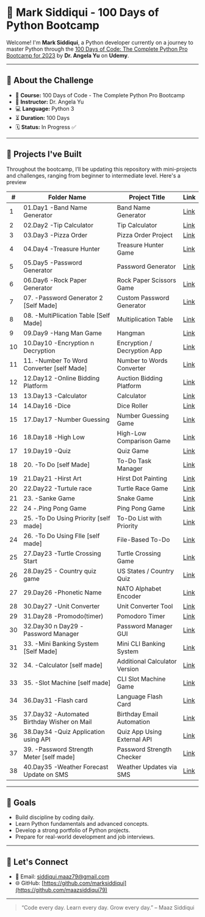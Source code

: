 # 🐍 Mark Siddiqui - 100 Days of Python Bootcamp

Welcome! I'm **Mark Siddiqui**, a Python developer currently on a journey to master Python through the [100 Days of Code: The Complete Python Pro Bootcamp for 2023](https://www.udemy.com/course/100-days-of-code/) by **Dr. Angela Yu** on **Udemy**.

---

## 📅 About the Challenge

- 📘 **Course:** 100 Days of Code - The Complete Python Pro Bootcamp
- 🧠 **Instructor:** Dr. Angela Yu
- 💻 **Language:** Python 3
- ⏳ **Duration:** 100 Days
- 🗓️ **Status:** In Progress ✅

---

## 🚀 Projects I've Built

Throughout the bootcamp, I’ll be updating this repository with mini-projects and challenges, ranging from beginner to intermediate level. Here's a preview



| #  | Folder Name                                      | Project Title                                      | Link |
|----|--------------------------------------------------|----------------------------------------------------|------|
| 1  | 01.Day1 -Band Name Generator                     | Band Name Generator                                | [Link](https://github.com/maazsiddiqui79/100-Days-Python-Project/tree/main/01.Day1%20-Band%20Name%20Generator) |
| 2  | 02.Day2 -Tip Calculator                          | Tip Calculator                                     | [Link](https://github.com/maazsiddiqui79/100-Days-Python-Project/tree/main/02.Day2%20-Tip%20Calculator) |
| 3  | 03.Day3 -Pizza Order                             | Pizza Order Project                                | [Link](https://github.com/maazsiddiqui79/100-Days-Python-Project/tree/main/03.Day3%20-Pizza%20Order) |
| 4  | 04.Day4 -Treasure Hunter                         | Treasure Hunter Game                               | [Link](https://github.com/maazsiddiqui79/100-Days-Python-Project/tree/main/04.Day4%20-Treasure%20Hunter) |
| 5  | 05.Day5 -Password Generator                      | Password Generator                                 | [Link](https://github.com/maazsiddiqui79/100-Days-Python-Project/tree/main/05.Day5%20-Password%20Generator) |
| 6  | 06.Day6 -Rock Paper Generator                    | Rock Paper Scissors Game                           | [Link](https://github.com/maazsiddiqui79/100-Days-Python-Project/tree/main/06.Day6%20-Rock%20Paper%20Generator) |
| 7  | 07. -Password Generator 2 [Self Made]            | Custom Password Generator                          | [Link](https://github.com/maazsiddiqui79/100-Days-Python-Project/tree/main/07.%20-Password%20Generator%202%20%5BSelf%20Made%5D) |
| 8  | 08. -MultiPlication Table [Self Made]            | Multiplication Table                               | [Link](https://github.com/maazsiddiqui79/100-Days-Python-Project/tree/main/08.%20-MultiPlication%20Table%20%5BSelf%20Made%5D) |
| 9  | 09.Day9 -Hang Man Game                           | Hangman                                            | [Link](https://github.com/maazsiddiqui79/100-Days-Python-Project/tree/main/09.Day9%20-Hang%20Man%20Game) |
| 10 | 10.Day10 -Encryption n Decryption                | Encryption / Decryption App                        | [Link](https://github.com/maazsiddiqui79/100-Days-Python-Project/tree/main/10.Day10%20-Encryption%20n%20Decryption) |
| 11 | 11. -Number To Word Converter [self Made]        | Number to Words Converter                          | [Link](https://github.com/maazsiddiqui79/100-Days-Python-Project/tree/main/11.%20-Number%20To%20Word%20Converter%20%5Bself%20Made%5D) |
| 12 | 12.Day12 -Online Bidding Platform                | Auction Bidding Platform                           | [Link](https://github.com/maazsiddiqui79/100-Days-Python-Project/tree/main/12.Day12%20-Online%20Bidding%20Platform) |
| 13 | 13.Day13 -Calculator                             | Calculator                                         | [Link](https://github.com/maazsiddiqui79/100-Days-Python-Project/tree/main/13.Day13%20-Calculator) |
| 14 | 14.Day16 -Dice                                   | Dice Roller                                        | [Link](https://github.com/maazsiddiqui79/100-Days-Python-Project/tree/main/14.Day16%20-Dice) |
| 15 | 17.Day17 -Number Guessing                        | Number Guessing Game                               | [Link](https://github.com/maazsiddiqui79/100-Days-Python-Project/tree/main/17.Day17%20-Number%20Guessing) |
| 16 | 18.Day18 -High Low                               | High-Low Comparison Game                           | [Link](https://github.com/maazsiddiqui79/100-Days-Python-Project/tree/main/18.Day18%20-High%20Low) |
| 17 | 19.Day19 -Quiz                                   | Quiz Game                                          | [Link](https://github.com/maazsiddiqui79/100-Days-Python-Project/tree/main/19.Day19%20-Quiz) |
| 18 | 20. -To Do [self Made]                           | To-Do Task Manager                                 | [Link](https://github.com/maazsiddiqui79/100-Days-Python-Project/tree/main/20.%20-To%20Do%20%5Bself%20Made%5D) |
| 19 | 21.Day21 -Hirst Art                              | Hirst Dot Painting                                 | [Link](https://github.com/maazsiddiqui79/100-Days-Python-Project/tree/main/21.Day21%20-Hirst%20Art) |
| 20 | 22.Day22 -Turtule race                           | Turtle Race Game                                   | [Link](https://github.com/maazsiddiqui79/100-Days-Python-Project/tree/main/22.Day22%20-Turtule%20race) |
| 21 | 23. -Sanke Game                                  | Snake Game                                         | [Link](https://github.com/maazsiddiqui79/100-Days-Python-Project/tree/main/23.%20-Sanke%20Game) |
| 22 | 24 -.Ping Pong Game                              | Ping Pong Game                                     | [Link](https://github.com/maazsiddiqui79/100-Days-Python-Project/tree/main/24%20-.Ping%20Pong%20Game) |
| 23 | 25. -To Do Using Priority [self made]            | To-Do List with Priority                           | [Link](https://github.com/maazsiddiqui79/100-Days-Python-Project/tree/main/25.%20-To%20Do%20Using%20Priority%20%5Bself%20made%5D) |
| 24 | 26. -To Do Using FIle [self made]                | File-Based To-Do                                   | [Link](https://github.com/maazsiddiqui79/100-Days-Python-Project/tree/main/26.%20-To%20Do%20Using%20FIle%20%5Bself%20made%5D) |
| 25 | 27.Day23 -Turtle Crossing Start                  | Turtle Crossing Game                               | [Link](https://github.com/maazsiddiqui79/100-Days-Python-Project/tree/main/27.Day23%20-Turtle%20Crossing%20Start) |
| 26 | 28.Day25 - Country quiz game                     | US States / Country Quiz                           | [Link](https://github.com/maazsiddiqui79/100-Days-Python-Project/tree/main/28.Day25%20-%20Country%20quiz%20game) |
| 27 | 29.Day26 -Phonetic Name                          | NATO Alphabet Encoder                              | [Link](https://github.com/maazsiddiqui79/100-Days-Python-Project/tree/main/29.Day26%20-Phonetic%20Name) |
| 28 | 30.Day27 -Unit Converter                         | Unit Converter Tool                                | [Link](https://github.com/maazsiddiqui79/100-Days-Python-Project/tree/main/30.Day27%20-Unit%20Converter) |
| 29 | 31.Day28 -Promodo(timer)                         | Pomodoro Timer                                     | [Link](https://github.com/maazsiddiqui79/100-Days-Python-Project/tree/main/31.Day28%20-Promodo(timer)) |
| 30 | 32.Day30 n Day29 -Password Manager               | Password Manager GUI                               | [Link](https://github.com/maazsiddiqui79/100-Days-Python-Project/tree/main/32.Day30%20n%20Day29%20-Password%20Manager) |
| 31 | 33. -Mini Banking System [Self Made]             | Mini CLI Banking System                            | [Link](https://github.com/maazsiddiqui79/100-Days-Python-Project/tree/main/33.%20-Mini%20Banking%20System%20%5BSelf%20Made%5D) |
| 32 | 34. -Calculator [self made]                      | Additional Calculator Version                       | [Link](https://github.com/maazsiddiqui79/100-Days-Python-Project/tree/main/34.%20-Calculator%20%5Bself%20made%5D) |
| 33 | 35. -Slot Machine [self made]                    | CLI Slot Machine Game                              | [Link](https://github.com/maazsiddiqui79/100-Days-Python-Project/tree/main/35.%20-Slot%20Machine%20%5Bself%20made%5D) |
| 34 | 36.Day31 -Flash card                             | Language Flash Card                                 | [Link](https://github.com/maazsiddiqui79/100-Days-Python-Project/tree/main/36.Day31%20-Flash%20card) |
| 35 | 37.Day32 -Automated Birthday Wisher on Mail      | Birthday Email Automation                          | [Link](https://github.com/maazsiddiqui79/100-Days-Python-Project/tree/main/37.Day32%20-Automated%20Birthday%20Wisher%20on%20Mail) |
| 36 | 38.Day34 -Quiz Application using API             | Quiz App Using External API                        | [Link](https://github.com/maazsiddiqui79/100-Days-Python-Project/tree/main/38.Day34%20-Quiz%20Application%20using%20API) |
| 37 | 39. -Password Strength Meter [self made]         | Password Strength Checker                           | [Link](https://github.com/maazsiddiqui79/100-Days-Python-Project/tree/main/39.%20-Password%20Strength%20Meter%20%5Bself%20made%5D) |
| 38 | 40.Day35 -Weather Forecast Update on SMS         | Weather Updates via SMS                            | [Link](https://github.com/maazsiddiqui79/100-Days-Python-Project/tree/main/40.Day35%20-Weather%20Forecast%20Update%20on%20SMS) |





---

## 📌 Goals

- Build discipline by coding daily.
- Learn Python fundamentals and advanced concepts.
- Develop a strong portfolio of Python projects.
- Prepare for real-world development and job interviews.

---

## 🙌 Let's Connect

- 📧 Email: siddiqui.maaz79@gmail.com
- 🌐 GitHub: [https://github.com/marksiddiqui](https://github.com/maazsiddiqui79)


---

> “Code every day. Learn every day. Grow every day.” – Maaz Siddiqui


